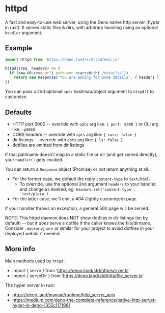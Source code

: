 # httpd
A fast and easy-to-use web server, using the Deno native http server (hyper in rust).
It serves static files & dirs, with arbitrary handling using an optional `handler` argument.

## Example
```js
import httpd from 'https://deno.land/x/httpd/mod.js'

httpd((req, headers) => {
  if (new URL(req.url).pathname.startsWith('/details/'))
    return new Response('You are asking for some details', { headers })
})
```
You can pass a 2nd optional `opts` hashmap/object argument to `httpd()` to customize.

## Defaults
- HTTP port 5000 -- override with `opts` arg like: `{ port: 8888 }` or CLI arg like: `-p8888`
- CORS headers   -- override with `opts` arg like: `{ cors: false }`
- dir listings   -- override with `opts` arg like: `{ ls: false }`
- dotfiles are omitted from dir listings

If that pathname doesn't map to a static file or dir (and get served directly), your
`handler()` gets invoked.

You can return a `Response` object (Promise) or not return anything at all.
- For the former case, we default the reply `content-type` to `text/html`.
  - To override, use the optional 2nd argument `headers` to your handler, and change as desired, eg:
    `headers.set('content-type', 'text/plain')`
- For the latter case, we'll emit a 404 (lightly customized) page.

If your handler throws an exception, a general 500 page will be served.

NOTE: This httpd daemon does NOT show dotfiles in dir listings (on by default) -- but it *does*
      serve a dotfile if the caller knows the file/dirname.  Consider `.dockerignore` or similar
      for your project to avoid dotfiles in your deployed webdir if needed.


## More info
Main methods used by `httpd`:
- import { serve } from 'https://deno.land/std/http/server.ts'
- import { serveDir } from 'https://deno.land/std/http/file_server.ts'

The hyper server in rust:
- https://deno.land/manual/runtime/http_server_apis
- https://medium.com/deno-the-complete-reference/native-http-server-hyper-in-deno-1355c1171981

